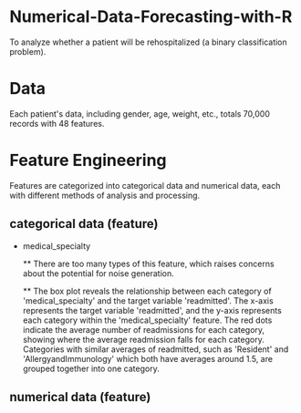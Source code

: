 # Numerical-Data-Forecasting-with-R
To analyze whether a patient will be rehospitalized (a binary classification problem).

# Data
Each patient's data, including gender, age, weight, etc., totals 70,000 records with 48 features.

# Feature Engineering
Features are categorized into categorical data and numerical data, each with different methods of analysis and processing.

## categorical data (feature)
* medical_specialty


  ** There are too many types of this feature, which raises concerns about the potential for noise generation. 

  ** The box plot reveals the relationship between each category of 'medical_specialty' and the target variable 'readmitted'. The x-axis represents the target variable 'readmitted', and the y-axis represents each category within the 'medical_specialty' feature. The red dots indicate the average number of readmissions for each category, showing where the average readmission falls for each category. Categories with similar averages of readmitted, such as 'Resident' and 'AllergyandImmunology' which both have averages around 1.5, are grouped together into one category.

## numerical data (feature)
